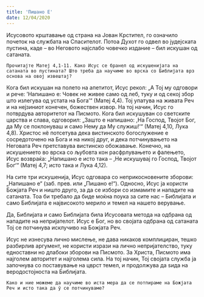 ```yaml
---
title: 'Пишано Е'
date: 12/04/2020
---
```


Исусовото крштавање од страна на Јован Крстител, го означило почеток на службата на Спасителот. Потоа Духот го одвел во јудејската пустина, каде – во Неговото најслабо човечко издание – бил искушан од сатаната.

`Прочитајте Матеј 4,1-11. Како Исус се бранел од искушенијата на сатаната во пустината? Што треба да научиме во врска со Библијата врз основа на овој извештај?`

Кога бил искушан на полето на апетитот, Исус рекол: „А Тој му одговори и рече: ’Напишано е: Човек не живее само од леб, туку и од секој збор што излегува од устата на Бога’“ (Матеј 4,4). Тој упатува на живата Реч и на нејзиниот конечен, божествен извор. На тој начин, Исус го потврдува авторитетот на Писмото. Кога бил искушуван со светските царства и слава, одговорил: „Зашто е напишано: ,На Господ, Твојот Бог, да Му се поклонуваш и само Нему да Му служиш!‘“ (Матеј 4,10, Лука 4,8). Христос нё потсетува дека вистинското богослужение е сосредоточено на Бога и на никој друг, и дека потчинувањето на Неговата Реч претставува вистинско обожавање. Конечно, на искушението во врска со љубовта кон расфрлувањето и фалењето, Исус возвраќа: „Напишано е исто така – ,Не искушувај го Господ, Твојот Бог‘“ (Матеј 4,7; исто така и Лука 4,12).

На сите три искушенија, Исус одговара со неприкосновените зборови: „Напишано е“ (заб. прев. или „Пишано е!“). Односно, Исус ја користи Божјата Реч и ништо друго, за да се избори со измамите и нападите на сатаната. Тоа би требало да биде моќна поука за сите нас – Библијата и само Библијата е највисокото мерило и темел на нашето верување.

Да, Библијата и само Библијата била Исусовата метода на одбрана од нападите на непријателот. Исус е Бог, но во својата одбрана од сатаната Тој се потчинува исклучиво на Божјата Реч.

Исус не изнесува лично мислење, не дава никаков комплициран, тешко разбирлив аргумент, не користи изрази на лично непријателство, туку едноставни но длабоки зборови на Писмото. За Христа, Писмото има најголем авторитет и најголема сила. На тој начин, Тој својата служба ја започнува со поставување на цврст темел, и продолжува да ѕида на веродостојноста на Библијата.

`Како и ние можеме да научиме во иста мера да се потпираме на Божјата Реч и исто така да ў се потчинуваме?`
